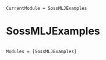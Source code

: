 ```@meta
CurrentModule = SossMLJExamples
```

# SossMLJExamples

```@index
```

```@autodocs
Modules = [SossMLJExamples]
```
